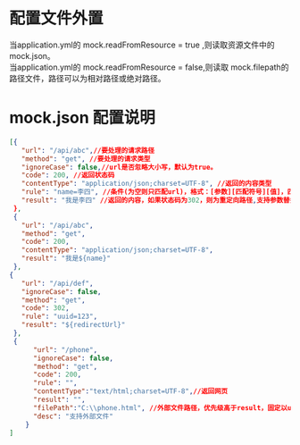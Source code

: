 # 配置文件外置
当application.yml的 mock.readFromResource = true ,则读取资源文件中的mock.json。  
当application.yml的 mock.readFromResource = false,则读取 mock.filepath的路径文件，路径可以为相对路径或绝对路径。  
# mock.json 配置说明
 ```json
[{
    "url": "/api/abc",//要处理的请求路径
    "method": "get", //要处理的请求类型
    "ignoreCase": false,//url是否忽略大小写，默认为true。
    "code": 200, //返回状态码
    "contentType": "application/json;charset=UTF-8", //返回的内容类型
    "rule": "name=李四", //条件(为空则只匹配url)，格式：[参数][匹配符号][值]，匹配符号可以是=（全匹配）、 *=（模糊匹配）、 !=(不匹配)，多个条件用& 分割，不支持or查询
    "result": "我是李四" //返回的内容，如果状态码为302，则为重定向路径,支持参数替换，参数格式：${请求参数名}
  }, 
  {
    "url": "/api/abc",
    "method": "get",
    "code": 200,
    "contentType": "application/json;charset=UTF-8",
    "result": "我是${name}"
  },
 {
    "url": "/api/def",
    "ignoreCase": false,
    "method": "get",
    "code": 302,
    "rule": "uuid=123",
    "result": "${redirectUrl}"
  },
  {
       "url": "/phone",
       "ignoreCase": false,
       "method": "get",
       "code": 200,
       "rule": "",
       "contentType":"text/html;charset=UTF-8",//返回网页
       "result": "",
       "filePath":"C:\\phone.html", //外部文件路径，优先级高于result，固定以utf-8编码读取文件文本内容
       "desc": "支持外部文件"
     }
]
``` 